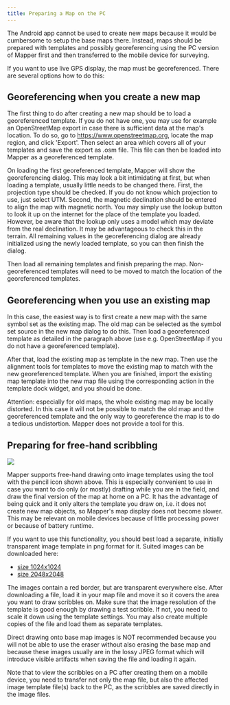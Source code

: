 ```yaml
---
title: Preparing a Map on the PC
---
```


The Android app cannot be used to create new maps because it would be cumbersome to setup the base maps there. Instead, maps should be prepared with templates and possibly georeferencing using the PC version of Mapper first and then transferred to the mobile device for surveying.

If you want to use live GPS display, the map must be georeferenced. There are several options how to do this:


## Georeferencing when you create a new map

The first thing to do after creating a new map should be to load a georeferenced template. If you do not have one, you may use for example an OpenStreetMap export in case there is sufficient data at the map's location. To do so, go to https://www.openstreetmap.org, locate the map region, and click 'Export'. Then select an area which covers all of your templates and save the export as .osm file. This file can then be loaded into Mapper as a georeferenced template.

On loading the first georeferenced template, Mapper will show the georeferencing dialog. This may look a bit intimidating at first, but when loading a template, usually little needs to be changed there. First, the projection type should be checked. If you do not know which projection to use, just select UTM. Second, the magnetic declination should be entered to align the map with magnetic north. You may simply use the lookup button to look it up on the internet for the place of the template you loaded. However, be aware that the lookup only uses a model which may deviate from the real declination. It may be advantageous to check this in the terrain. All remaining values in the georeferencing dialog are already initialized using the newly loaded template, so you can then finish the dialog.

Then load all remaining templates and finish preparing the map. Non-georeferenced templates will need to be moved to match the location of the georeferenced templates.


## Georeferencing when you use an existing map

In this case, the easiest way is to first create a new map with the same symbol set as the existing map. The old map can be selected as the symbol set source in the new map dialog to do this. Then load a georeferenced template as detailed in the paragraph above (use e.g. OpenStreetMap if you do not have a georeferenced template).

After that, load the existing map as template in the new map. Then use the alignment tools for templates to move the existing map to match with the new georeferenced template. When you are finished, import the existing map template into the new map file using the corresponding action in the template dock widget, and you should be done.

Attention: especially for old maps, the whole existing map may be locally distorted. In this case it will not be possible to match the old map and the georeferenced template and the only way to georeference the map is to do a tedious undistortion. Mapper does not provide a tool for this.


## Preparing for free-hand scribbling

![ ](../mapper-images/pencil.png)

Mapper supports free-hand drawing onto image templates using the tool with the pencil icon shown above. This is especially convenient to use in case you want to do only (or mostly) drafting while you are in the field, and draw the final version of the map at home on a PC. It has the advantage of being quick and it only alters the template you draw on, i.e. it does not create new map objects, so Mapper's map display does not become slower. This may be relevant on mobile devices because of little processing power or because of battery runtime.

If you want to use this functionality, you should best load a separate, initially transparent image template in png format for it. Suited images can be downloaded here:

 - [size 1024x1024](attachment/scribble_1024.png)
 - [size 2048x2048](attachment/scribble_2048.png)

The images contain a red border, but are transparent everywhere else. After downloading a file, load it in your map file and move it so it covers the area you want to draw scribbles on. Make sure that the image resolution of the template is good enough by drawing a test scribble. If not, you need to scale it down using the template settings. You may also create multiple copies of the file and load them as separate templates.

Direct drawing onto base map images is NOT recommended because you will not be able to use the eraser without also erasing the base map and because these images usually are in the lossy JPEG format which will introduce visible artifacts when saving the file and loading it again.

Note that to view the scribbles on a PC after creating them on a mobile device, you need to transfer not only the map file, but also the affected image template file(s) back to the PC, as the scribbles are saved directly in the image files.
